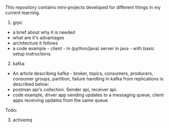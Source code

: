 This repository contains mini-projects developed for different things in my current learning.

1. grpc 
- a brief about why it is needed
- what are it's advantages
- architecture it follows
- a code example - client - in (python/java) server in java - with basic setup instructions.

2. kafka
- An article describing kafka - broker, topics, consumers, producers, consumer groups, partition, failure handling in kafka from replications is described below:
- postman api's collection. Sender api, receiver api.
- code example, driver app sending updates to a messaging queue, client apps receiving updates from the same queue.


Todo:

3. activemq


